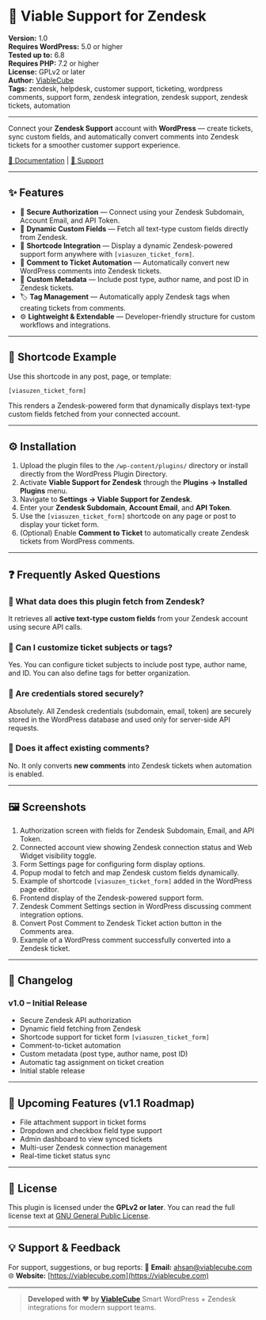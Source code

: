 # 💬 Viable Support for Zendesk

**Version:** 1.0  
**Requires WordPress:** 5.0 or higher  
**Tested up to:** 6.8  
**Requires PHP:** 7.2 or higher  
**License:** GPLv2 or later  
**Author:** [ViableCube](https://viablecube.com)  
**Tags:** zendesk, helpdesk, customer support, ticketing, wordpress comments, support form, zendesk integration, zendesk support, zendesk tickets, automation

---

Connect your **Zendesk Support** account with **WordPress** — create tickets, sync custom fields, and automatically convert comments into Zendesk tickets for a smoother customer support experience.

[📘 Documentation](https://viablecube.com/docs/viable-support-for-zendesk/?utm_source=vsfz&utm_medium=readme-docs) | [💬 Support](mailto:ahsan@viablecube.com)

---

## ✨ Features

- 🔐 **Secure Authorization** — Connect using your Zendesk Subdomain, Account Email, and API Token.  
- 🧩 **Dynamic Custom Fields** — Fetch all text-type custom fields directly from Zendesk.  
- 🧾 **Shortcode Integration** — Display a dynamic Zendesk-powered support form anywhere with `[viasuzen_ticket_form]`.  
- 💬 **Comment to Ticket Automation** — Automatically convert new WordPress comments into Zendesk tickets.  
- 🧠 **Custom Metadata** — Include post type, author name, and post ID in Zendesk tickets.  
- 🏷️ **Tag Management** — Automatically apply Zendesk tags when creating tickets from comments.  
- ⚙️ **Lightweight & Extendable** — Developer-friendly structure for custom workflows and integrations.

---

## 🧾 Shortcode Example

Use this shortcode in any post, page, or template:

```php
[viasuzen_ticket_form]
````

This renders a Zendesk-powered form that dynamically displays text-type custom fields fetched from your connected account.

---

## ⚙️ Installation

1. Upload the plugin files to the `/wp-content/plugins/` directory or install directly from the WordPress Plugin Directory.
2. Activate **Viable Support for Zendesk** through the **Plugins → Installed Plugins** menu.
3. Navigate to **Settings → Viable Support for Zendesk**.
4. Enter your **Zendesk Subdomain**, **Account Email**, and **API Token**.
5. Use the `[viasuzen_ticket_form]` shortcode on any page or post to display your ticket form.
6. (Optional) Enable **Comment to Ticket** to automatically create Zendesk tickets from WordPress comments.

---

## ❓ Frequently Asked Questions

### 🔹 What data does this plugin fetch from Zendesk?

It retrieves all **active text-type custom fields** from your Zendesk account using secure API calls.

### 🔹 Can I customize ticket subjects or tags?

Yes. You can configure ticket subjects to include post type, author name, and ID. You can also define tags for better organization.

### 🔹 Are credentials stored securely?

Absolutely. All Zendesk credentials (subdomain, email, token) are securely stored in the WordPress database and used only for server-side API requests.

### 🔹 Does it affect existing comments?

No. It only converts **new comments** into Zendesk tickets when automation is enabled.

---

## 🖼️ Screenshots

1. Authorization screen with fields for Zendesk Subdomain, Email, and API Token.
2. Connected account view showing Zendesk connection status and Web Widget visibility toggle.
3. Form Settings page for configuring form display options.
4. Popup modal to fetch and map Zendesk custom fields dynamically.
5. Example of shortcode `[viasuzen_ticket_form]` added in the WordPress page editor.
6. Frontend display of the Zendesk-powered support form.
7. Zendesk Comment Settings section in WordPress discussing comment integration options.
8. Convert Post Comment to Zendesk Ticket action button in the Comments area.
9. Example of a WordPress comment successfully converted into a Zendesk ticket.

---

## 🧩 Changelog

### v1.0 – Initial Release

* Secure Zendesk API authorization
* Dynamic field fetching from Zendesk
* Shortcode support for ticket form `[viasuzen_ticket_form]`
* Comment-to-ticket automation
* Custom metadata (post type, author name, post ID)
* Automatic tag assignment on ticket creation
* Initial stable release

---

## 🚀 Upcoming Features (v1.1 Roadmap)

* File attachment support in ticket forms
* Dropdown and checkbox field type support
* Admin dashboard to view synced tickets
* Multi-user Zendesk connection management
* Real-time ticket status sync

---

## 📜 License

This plugin is licensed under the **GPLv2 or later**.
You can read the full license text at [GNU General Public License](https://www.gnu.org/licenses/gpl-2.0.html).

---

## 💡 Support & Feedback

For support, suggestions, or bug reports:
📩 **Email:** [ahsan@viablecube.com](mailto:ahsan@viablecube.com)
🌐 **Website:** [https://viablecube.com](https://viablecube.com)

---

> **Developed with ❤️ by [ViableCube](https://viablecube.com)**
> Smart WordPress + Zendesk integrations for modern support teams.
